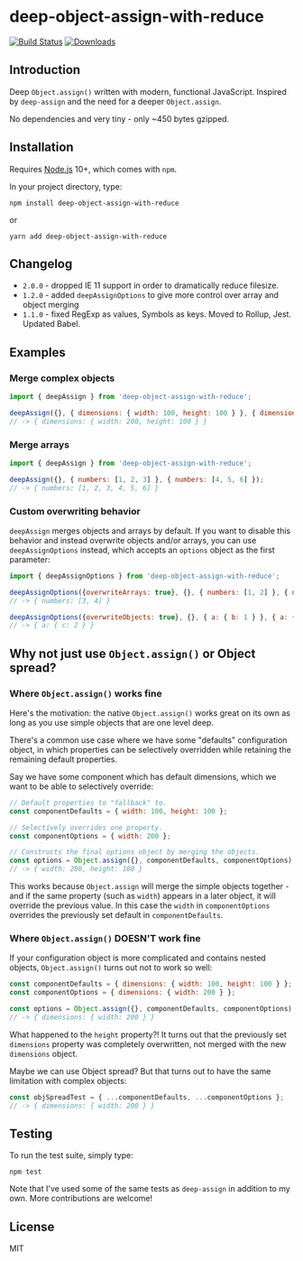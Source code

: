 # deep-object-assign-with-reduce
[![Build Status](https://travis-ci.org/davidcalhoun/deep-object-assign-with-reduce.svg?branch=master)](https://travis-ci.org/davidcalhoun/deep-object-assign-with-reduce)
[![Downloads][downloads-image]][npm-url]

## Introduction
Deep `Object.assign()` written with modern, functional JavaScript.  Inspired by `deep-assign` and the need for a deeper `Object.assign`.

No dependencies and very tiny - only ~450 bytes gzipped.

## Installation
Requires [Node.js](https://nodejs.org) 10+, which comes with `npm`.

In your project directory, type:

`npm install deep-object-assign-with-reduce`

or

`yarn add deep-object-assign-with-reduce`

## Changelog
* `2.0.0` - dropped IE 11 support in order to dramatically reduce filesize.
* `1.2.0` - added `deepAssignOptions` to give more control over array and object merging
* `1.1.0` - fixed RegExp as values, Symbols as keys.  Moved to Rollup, Jest.  Updated Babel.

## Examples

### Merge complex objects
```js
import { deepAssign } from 'deep-object-assign-with-reduce';

deepAssign({}, { dimensions: { width: 100, height: 100 } }, { dimensions: { width: 200 } });
// -> { dimensions: { width: 200, height: 100 } }
```

### Merge arrays
```js
import { deepAssign } from 'deep-object-assign-with-reduce';

deepAssign({}, { numbers: [1, 2, 3] }, { numbers: [4, 5, 6] });
// -> { numbers: [1, 2, 3, 4, 5, 6] }
```

### Custom overwriting behavior
`deepAssign` merges objects and arrays by default.  If you want to disable this behavior and instead overwrite objects and/or arrays, you can use `deepAssignOptions` instead, which accepts an `options` object as the first parameter:

```js
import { deepAssignOptions } from 'deep-object-assign-with-reduce';

deepAssignOptions({overwriteArrays: true}, {}, { numbers: [1, 2] }, { numbers: [3, 4] });
// -> { numbers: [3, 4] }

deepAssignOptions({overwriteObjects: true}, {}, { a: { b: 1 } }, { a: { c: 2 } });
// -> { a: { c: 2 } }
```

## Why not just use `Object.assign()` or Object spread?

### Where `Object.assign()` works fine
Here's the motivation: the native `Object.assign()` works great on its own as long as you use simple objects that are one level deep.

There's a common use case where we have some "defaults" configuration object, in which properties
can be selectively overridden while retaining the remaining default properties.

Say we have some component which has default dimensions, which we want to be able to selectively
override:

```js
// Default properties to "fallback" to.
const componentDefaults = { width: 100, height: 100 };

// Selectively overrides one property.
const componentOptions = { width: 200 };

// Constructs the final options object by merging the objects.
const options = Object.assign({}, componentDefaults, componentOptions);
// -> { width: 200, height: 100 }
```

This works because `Object.assign` will merge the simple objects together - and if the same property
(such as `width`) appears in a later object, it will override the previous value.  In this case the
`width` in `componentOptions` overrides the previously set default in `componentDefaults`.


### Where `Object.assign()` DOESN'T work fine
If your configuration object is more complicated and contains nested objects, `Object.assign()`
turns out not to work so well:

```js
const componentDefaults = { dimensions: { width: 100, height: 100 } };
const componentOptions = { dimensions: { width: 200 } };

const options = Object.assign({}, componentDefaults, componentOptions);
// -> { dimensions: { width: 200 } }
```

What happened to the `height` property?!  It turns out that the previously set `dimensions`
property was completely overwritten, not merged with the new `dimensions` object.

Maybe we can use Object spread?  But that turns out to have the same limitation with complex
objects:

```js
const objSpreadTest = { ...componentDefaults, ...componentOptions };
// -> { dimensions: { width: 200 } }
```


## Testing
To run the test suite, simply type:

`npm test`

Note that I've used some of the same tests as `deep-assign` in addition to my own.  More
contributions are welcome!

## License
MIT

[downloads-image]: https://img.shields.io/npm/dm/deep-object-assign-with-reduce.svg?style=flat-square
[npm-url]: https://www.npmjs.com/package/deep-object-assign-with-reduce
